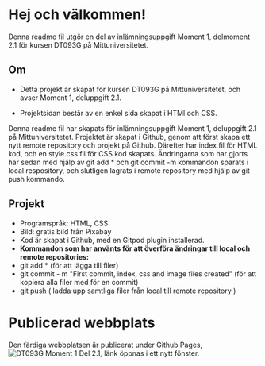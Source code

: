 # Hej och välkommen!

Denna readme fil utgör en del av inlämningsuppgift Moment 1, delmoment 2.1 för kursen DT093G på Mittuniversitetet. 

## Om

-	Detta projekt är skapat för kursen DT093G på Mittuniversitetet, och avser Moment 1, deluppgift 2.1.

-	Projektsidan består av en enkel sida skapat i HTMl och CSS.

Denna readme fil har skapats för inlämningsuppgift Moment 1, deluppgift 2.1 på Mittuniversitetet. Projektet är skapat i Github, genom att först skapa ett nytt remote repository och projekt på Github. Därefter har index fil för HTML kod, och en style.css fil för CSS kod skapats. Ändringarna som har gjorts har sedan med hjälp av git add * och git commit -m kommandon sparats i local respository, och slutligen lagrats i remote repository med hjälp av git push kommando. 


## Projekt

-	Programspråk: HTML, CSS
-   Bild: gratis bild från Pixabay
-   Kod är skapat i Github, med en Gitpod plugin installerad. 
-   **Kommandon som har använts för att överföra ändringar till local och remote repositories:**
-   git add *  (för att lägga till filer)
-   git commit - m "First commit, index, css and image files created" (för att kopiera alla filer med för en commit)
-   git push ( ladda upp samtliga filer från local till remote repository )

# Publicerad webbplats

Den färdiga webbplatsen är publicerat under Github Pages, ![DT093G Moment 1 Del 2.1](https://anniebrgit.github.io/DT093G-Moment-1-Del-2.1/), länk öppnas i ett nytt fönster. 